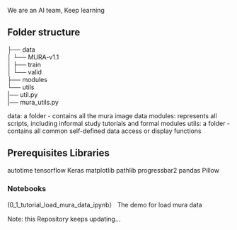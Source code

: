
We are an AI team, Keep learning 

## Folder structure 

├── data <br>
│   └── MURA-v1.1 <br>
│       ├── train  <br>
│       └── valid  <br>
├── modules <br>
└── utils <br>
    |── util.py  <br>
    |── mura_utils.py <br>

data: a folder - contains all the mura  image data 
modules:  represents all scripts, including informal study tutorials and formal modules
utils:  a folder - contains all common self-defined data access or display functions 

## Prerequisites Libraries 
autotime
tensorflow 
Keras
matplotlib
pathlib
progressbar2
pandas
Pillow 

### Notebooks

(0_1_tutorial_load_mura_data_ipynb）
The demo for load mura data  


Note: this Repository keeps updating...
